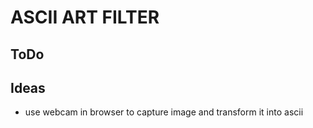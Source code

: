 # ASCII ART FILTER

## ToDo

## Ideas

-   use webcam in browser to capture image and transform it into ascii
